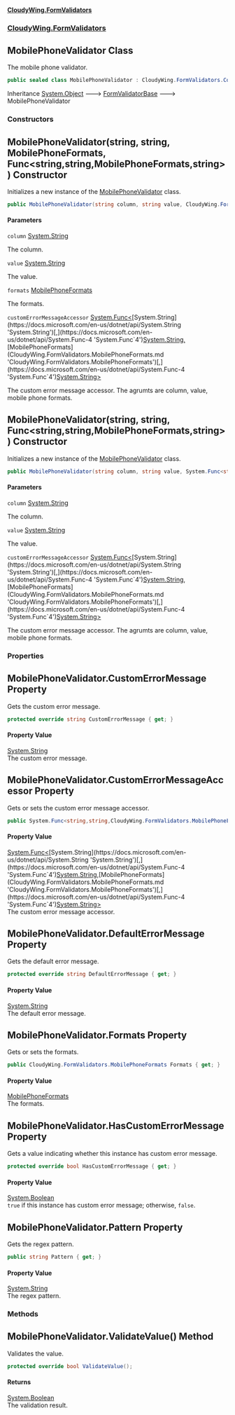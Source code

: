 #### [CloudyWing.FormValidators](index.md 'index')
### [CloudyWing.FormValidators](CloudyWing.FormValidators.md 'CloudyWing.FormValidators')

## MobilePhoneValidator Class

The mobile phone validator.

```csharp
public sealed class MobilePhoneValidator : CloudyWing.FormValidators.Core.FormValidatorBase
```

Inheritance [System.Object](https://docs.microsoft.com/en-us/dotnet/api/System.Object 'System.Object') &#129106; [FormValidatorBase](CloudyWing.FormValidators.Core.FormValidatorBase.md 'CloudyWing.FormValidators.Core.FormValidatorBase') &#129106; MobilePhoneValidator
### Constructors

<a name='CloudyWing.FormValidators.MobilePhoneValidator.MobilePhoneValidator(string,string,CloudyWing.FormValidators.MobilePhoneFormats,System.Func_string,string,CloudyWing.FormValidators.MobilePhoneFormats,string_)'></a>

## MobilePhoneValidator(string, string, MobilePhoneFormats, Func<string,string,MobilePhoneFormats,string>) Constructor

Initializes a new instance of the [MobilePhoneValidator](CloudyWing.FormValidators.MobilePhoneValidator.md 'CloudyWing.FormValidators.MobilePhoneValidator') class.

```csharp
public MobilePhoneValidator(string column, string value, CloudyWing.FormValidators.MobilePhoneFormats formats, System.Func<string,string,CloudyWing.FormValidators.MobilePhoneFormats,string> customErrorMessageAccessor=null);
```
#### Parameters

<a name='CloudyWing.FormValidators.MobilePhoneValidator.MobilePhoneValidator(string,string,CloudyWing.FormValidators.MobilePhoneFormats,System.Func_string,string,CloudyWing.FormValidators.MobilePhoneFormats,string_).column'></a>

`column` [System.String](https://docs.microsoft.com/en-us/dotnet/api/System.String 'System.String')

The column.

<a name='CloudyWing.FormValidators.MobilePhoneValidator.MobilePhoneValidator(string,string,CloudyWing.FormValidators.MobilePhoneFormats,System.Func_string,string,CloudyWing.FormValidators.MobilePhoneFormats,string_).value'></a>

`value` [System.String](https://docs.microsoft.com/en-us/dotnet/api/System.String 'System.String')

The value.

<a name='CloudyWing.FormValidators.MobilePhoneValidator.MobilePhoneValidator(string,string,CloudyWing.FormValidators.MobilePhoneFormats,System.Func_string,string,CloudyWing.FormValidators.MobilePhoneFormats,string_).formats'></a>

`formats` [MobilePhoneFormats](CloudyWing.FormValidators.MobilePhoneFormats.md 'CloudyWing.FormValidators.MobilePhoneFormats')

The formats.

<a name='CloudyWing.FormValidators.MobilePhoneValidator.MobilePhoneValidator(string,string,CloudyWing.FormValidators.MobilePhoneFormats,System.Func_string,string,CloudyWing.FormValidators.MobilePhoneFormats,string_).customErrorMessageAccessor'></a>

`customErrorMessageAccessor` [System.Func&lt;](https://docs.microsoft.com/en-us/dotnet/api/System.Func-4 'System.Func`4')[System.String](https://docs.microsoft.com/en-us/dotnet/api/System.String 'System.String')[,](https://docs.microsoft.com/en-us/dotnet/api/System.Func-4 'System.Func`4')[System.String](https://docs.microsoft.com/en-us/dotnet/api/System.String 'System.String')[,](https://docs.microsoft.com/en-us/dotnet/api/System.Func-4 'System.Func`4')[MobilePhoneFormats](CloudyWing.FormValidators.MobilePhoneFormats.md 'CloudyWing.FormValidators.MobilePhoneFormats')[,](https://docs.microsoft.com/en-us/dotnet/api/System.Func-4 'System.Func`4')[System.String](https://docs.microsoft.com/en-us/dotnet/api/System.String 'System.String')[&gt;](https://docs.microsoft.com/en-us/dotnet/api/System.Func-4 'System.Func`4')

The custom error message accessor. The agrumts are column, value, mobile phone formats.

<a name='CloudyWing.FormValidators.MobilePhoneValidator.MobilePhoneValidator(string,string,System.Func_string,string,CloudyWing.FormValidators.MobilePhoneFormats,string_)'></a>

## MobilePhoneValidator(string, string, Func<string,string,MobilePhoneFormats,string>) Constructor

Initializes a new instance of the [MobilePhoneValidator](CloudyWing.FormValidators.MobilePhoneValidator.md 'CloudyWing.FormValidators.MobilePhoneValidator') class.

```csharp
public MobilePhoneValidator(string column, string value, System.Func<string,string,CloudyWing.FormValidators.MobilePhoneFormats,string> customErrorMessageAccessor=null);
```
#### Parameters

<a name='CloudyWing.FormValidators.MobilePhoneValidator.MobilePhoneValidator(string,string,System.Func_string,string,CloudyWing.FormValidators.MobilePhoneFormats,string_).column'></a>

`column` [System.String](https://docs.microsoft.com/en-us/dotnet/api/System.String 'System.String')

The column.

<a name='CloudyWing.FormValidators.MobilePhoneValidator.MobilePhoneValidator(string,string,System.Func_string,string,CloudyWing.FormValidators.MobilePhoneFormats,string_).value'></a>

`value` [System.String](https://docs.microsoft.com/en-us/dotnet/api/System.String 'System.String')

The value.

<a name='CloudyWing.FormValidators.MobilePhoneValidator.MobilePhoneValidator(string,string,System.Func_string,string,CloudyWing.FormValidators.MobilePhoneFormats,string_).customErrorMessageAccessor'></a>

`customErrorMessageAccessor` [System.Func&lt;](https://docs.microsoft.com/en-us/dotnet/api/System.Func-4 'System.Func`4')[System.String](https://docs.microsoft.com/en-us/dotnet/api/System.String 'System.String')[,](https://docs.microsoft.com/en-us/dotnet/api/System.Func-4 'System.Func`4')[System.String](https://docs.microsoft.com/en-us/dotnet/api/System.String 'System.String')[,](https://docs.microsoft.com/en-us/dotnet/api/System.Func-4 'System.Func`4')[MobilePhoneFormats](CloudyWing.FormValidators.MobilePhoneFormats.md 'CloudyWing.FormValidators.MobilePhoneFormats')[,](https://docs.microsoft.com/en-us/dotnet/api/System.Func-4 'System.Func`4')[System.String](https://docs.microsoft.com/en-us/dotnet/api/System.String 'System.String')[&gt;](https://docs.microsoft.com/en-us/dotnet/api/System.Func-4 'System.Func`4')

The custom error message accessor. The agrumts are column, value, mobile phone formats.
### Properties

<a name='CloudyWing.FormValidators.MobilePhoneValidator.CustomErrorMessage'></a>

## MobilePhoneValidator.CustomErrorMessage Property

Gets the custom error message.

```csharp
protected override string CustomErrorMessage { get; }
```

#### Property Value
[System.String](https://docs.microsoft.com/en-us/dotnet/api/System.String 'System.String')  
The custom error message.

<a name='CloudyWing.FormValidators.MobilePhoneValidator.CustomErrorMessageAccessor'></a>

## MobilePhoneValidator.CustomErrorMessageAccessor Property

Gets or sets the custom error message accessor.

```csharp
public System.Func<string,string,CloudyWing.FormValidators.MobilePhoneFormats,string> CustomErrorMessageAccessor { get; set; }
```

#### Property Value
[System.Func&lt;](https://docs.microsoft.com/en-us/dotnet/api/System.Func-4 'System.Func`4')[System.String](https://docs.microsoft.com/en-us/dotnet/api/System.String 'System.String')[,](https://docs.microsoft.com/en-us/dotnet/api/System.Func-4 'System.Func`4')[System.String](https://docs.microsoft.com/en-us/dotnet/api/System.String 'System.String')[,](https://docs.microsoft.com/en-us/dotnet/api/System.Func-4 'System.Func`4')[MobilePhoneFormats](CloudyWing.FormValidators.MobilePhoneFormats.md 'CloudyWing.FormValidators.MobilePhoneFormats')[,](https://docs.microsoft.com/en-us/dotnet/api/System.Func-4 'System.Func`4')[System.String](https://docs.microsoft.com/en-us/dotnet/api/System.String 'System.String')[&gt;](https://docs.microsoft.com/en-us/dotnet/api/System.Func-4 'System.Func`4')  
The custom error message accessor.

<a name='CloudyWing.FormValidators.MobilePhoneValidator.DefaultErrorMessage'></a>

## MobilePhoneValidator.DefaultErrorMessage Property

Gets the default error message.

```csharp
protected override string DefaultErrorMessage { get; }
```

#### Property Value
[System.String](https://docs.microsoft.com/en-us/dotnet/api/System.String 'System.String')  
The default error message.

<a name='CloudyWing.FormValidators.MobilePhoneValidator.Formats'></a>

## MobilePhoneValidator.Formats Property

Gets or sets the formats.

```csharp
public CloudyWing.FormValidators.MobilePhoneFormats Formats { get; }
```

#### Property Value
[MobilePhoneFormats](CloudyWing.FormValidators.MobilePhoneFormats.md 'CloudyWing.FormValidators.MobilePhoneFormats')  
The formats.

<a name='CloudyWing.FormValidators.MobilePhoneValidator.HasCustomErrorMessage'></a>

## MobilePhoneValidator.HasCustomErrorMessage Property

Gets a value indicating whether this instance has custom error message.

```csharp
protected override bool HasCustomErrorMessage { get; }
```

#### Property Value
[System.Boolean](https://docs.microsoft.com/en-us/dotnet/api/System.Boolean 'System.Boolean')  
`true` if this instance has custom error message; otherwise, `false`.

<a name='CloudyWing.FormValidators.MobilePhoneValidator.Pattern'></a>

## MobilePhoneValidator.Pattern Property

Gets the regex pattern.

```csharp
public string Pattern { get; }
```

#### Property Value
[System.String](https://docs.microsoft.com/en-us/dotnet/api/System.String 'System.String')  
The regex pattern.
### Methods

<a name='CloudyWing.FormValidators.MobilePhoneValidator.ValidateValue()'></a>

## MobilePhoneValidator.ValidateValue() Method

Validates the value.

```csharp
protected override bool ValidateValue();
```

#### Returns
[System.Boolean](https://docs.microsoft.com/en-us/dotnet/api/System.Boolean 'System.Boolean')  
The validation result.